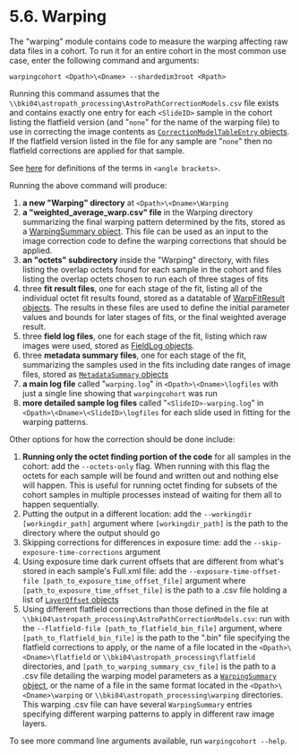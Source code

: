 # 5.6. Warping

The "warping" module contains code to measure the warping affecting raw data files in a cohort. To run it for an entire cohort in the most common use case, enter the following command and arguments:

`warpingcohort <Dpath>\<Dname> --shardedim3root <Rpath>`

Running this command assumes that the `\\bki04\astropath_processing\AstroPathCorrectionModels.csv` file exists and contains exactly one entry for each `<SlideID>` sample in the cohort listing the flatfield version (and "`none`" for the name of the warping file) to use in correcting the image contents as [`CorrectionModelTableEntry` objects](../imagecorrection/utilities.py#L4-L11). If the flatfield version listed in the file for any sample are "`none`" then no flatfield corrections are applied for that sample.

See [here](../../scans/docs/Definitions.md#43-definitions) for definitions of the terms in `<angle brackets>`.

Running the above command will produce:
1. **a new "Warping" directory** at `<Dpath>\<Dname>\Warping`
1. **a "weighted_average_warp.csv" file** in the Warping directory summarizing the final warping pattern determined by the fits, stored as a [WarpingSummary object](./utilities.py#L43-L61). This file can be used as an input to the image correction code to define the warping corrections that should be applied.
1. **an "octets" subdirectory** inside the "Warping" directory, with files listing the overlap octets found for each sample in the cohort and files listing the overlap octets chosen to run each of three stages of fits
1. three **fit result files**, one for each stage of the fit, listing all of the individual octet fit results found, stored as a datatable of [WarpFitResult objects](./utilities.py#L63-L84). The results in these files are used to define the initial parameter values and bounds for later stages of fits, or the final weighted average result.
1. three **field log files**, one for each stage of the fit, listing which raw images were used, stored as [FieldLog objects](./utilities.py#L86-L89).
1. three **metadata summary files**, one for each stage of the fit, summarizing the samples used in the fits including date ranges of image files, stored as [`MetadataSummary` objects](../../shared/samplemetadata.py#L114-L123)
1. **a main log file** called "`warping.log`" in `<Dpath>\<Dname>\logfiles` with just a single line showing that `warpingcohort` was run 
1. **more detailed sample log files** called "`<SlideID>-warping.log`" in `<Dpath>\<Dname>\<SlideID>\logfiles` for each slide used in fitting for the warping patterns.

Other options for how the correction should be done include:
1. **Running only the octet finding portion of the code** for all samples in the cohort: add the `--octets-only` flag. When running with this flag the octets for each sample will be found and written out and nothing else will happen. This is useful for running octet finding for subsets of the cohort samples in multiple processes instead of waiting for them all to happen sequentially.
1. Putting the output in a different location: add the `--workingdir [workingdir_path]` argument where `[workingdir_path]` is the path to the directory where the output should go
1. Skipping corrections for differences in exposure time: add the `--skip-exposure-time-corrections` argument
1. Using exposure time dark current offsets that are different from what's stored in each sample's Full.xml file: add the `--exposure-time-offset-file [path_to_exposure_time_offset_file]` argument where `[path_to_exposure_time_offset_file]` is the path to a .csv file holding a list of [`LayerOffset` objects](../../utilities/img_file_io.py#L20-L25)
1. Using different flatfield corrections than those defined in the file at ``\\bki04\astropath_processing\AstroPathCorrectionModels.csv``: run with the `--flatfield-file [path_to_flatfield_bin_file]` argument, where `[path_to_flatfield_bin_file]` is the path to the ".bin" file specifying the flatfield corrections to apply, or the name of a file located in the `<Dpath>\<Dname>\flatfield` or `\\bki04\astropath_processing\flatfield` directories, and `[path_to_warping_summary_csv_file]` is the path to a .csv file detailing the warping model parameters as a [`WarpingSummary` object](./utilities.py#L43-L61), or the name of a file in the same format located in the `<Dpath>\<Dname>\warping` or `\\bki04\astropath_processing\warping` directories. This warping .csv file can have several `WarpingSummary` entries specifying different warping patterns to apply in different raw image layers. 

To see more command line arguments available, run `warpingcohort --help`.
